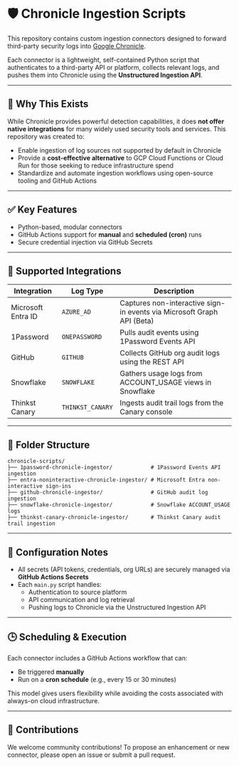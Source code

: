 # 🛡 Chronicle Ingestion Scripts

This repository contains custom ingestion connectors designed to forward third-party security logs into [Google Chronicle](https://cloud.google.com/chronicle).

Each connector is a lightweight, self-contained Python script that authenticates to a third-party API or platform, collects relevant logs, and pushes them into Chronicle using the **Unstructured Ingestion API**.

---

## 📌 Why This Exists

While Chronicle provides powerful detection capabilities, it does **not offer native integrations** for many widely used security tools and services. This repository was created to:

- Enable ingestion of log sources not supported by default in Chronicle
- Provide a **cost-effective alternative** to GCP Cloud Functions or Cloud Run for those seeking to reduce infrastructure spend
- Standardize and automate ingestion workflows using open-source tooling and GitHub Actions

---

## ✅ Key Features

- Python-based, modular connectors
- GitHub Actions support for **manual** and **scheduled (cron)** runs
- Secure credential injection via GitHub Secrets

---

## 🔗 Supported Integrations

| Integration        | Log Type         | Description                                                             |
|--------------------|------------------|-------------------------------------------------------------------------|
| Microsoft Entra ID | `AZURE_AD`       | Captures non-interactive sign-in events via Microsoft Graph API (Beta)  |
| 1Password          | `ONEPASSWORD`    | Pulls audit events using 1Password Events API                           |
| GitHub             | `GITHUB`         | Collects GitHub org audit logs using the REST API                       |
| Snowflake          | `SNOWFLAKE`      | Gathers usage logs from ACCOUNT_USAGE views in Snowflake                |
| Thinkst Canary     | `THINKST_CANARY` | Ingests audit trail logs from the Canary console                        |

---

## 🧱 Folder Structure

```
chronicle-scripts/
├── 1password-chronicle-ingestor/            # 1Password Events API ingestion
├── entra-noninteractive-chronicle-ingestor/ # Microsoft Entra non-interactive sign-ins
├── github-chronicle-ingestor/               # GitHub audit log ingestion
├── snowflake-chronicle-ingestor/            # Snowflake ACCOUNT_USAGE logs
├── thinkst-canary-chronicle-ingestor/       # Thinkst Canary audit trail ingestion
```

---

## 🧠 Configuration Notes

- All secrets (API tokens, credentials, org URLs) are securely managed via **GitHub Actions Secrets**
- Each `main.py` script handles:
  - Authentication to source platform
  - API communication and log retrieval
  - Pushing logs to Chronicle via the Unstructured Ingestion API

---

## 🕒 Scheduling & Execution

Each connector includes a GitHub Actions workflow that can:

- Be triggered **manually**
- Run on a **cron schedule** (e.g., every 15 or 30 minutes)

This model gives users flexibility while avoiding the costs associated with always-on cloud infrastructure.

---

## 👥 Contributions

We welcome community contributions! To propose an enhancement or new connector, please open an issue or submit a pull request.

